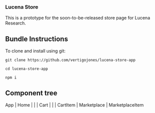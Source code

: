 ### Lucena Store

This is a prototype for the soon-to-be-released store page for Lucena Research.

## Bundle Instructions

To clone and install using git:

```
git clone https://github.com/vertigojones/lucena-store-app
```

```
cd lucena-store-app
```

```
npm i
```

## Component tree

App
|
Home
| |
| Cart
| |
| CartItem
|
Marketplace
|
MarketplaceItem
